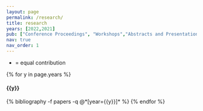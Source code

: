 ```yaml
---
layout: page
permalink: /research/
title: research
years: [2022,2021]
pub: ["Conference Proceedings", "Workshops","Abstracts and Presentations"]
nav: true
nav_order: 1
---
```

<!-- _pages/research.md -->
<div class="publications">

* = equal contribution


{% for y in page.years %}
  <h4 class="year">{{y}}</h4>
  {% bibliography -f papers -q @*[year={{y}}]* %}
{% endfor %}
</div>
